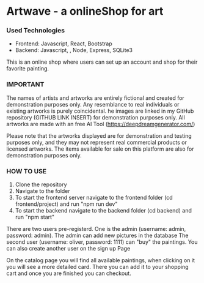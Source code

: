 # Artwave - a onlineShop for art

### Used Technologies
- Frontend: Javascript, React, Bootstrap
- Backend: Javascript, , Node, Express, SQLite3

This is an online shop where users can set up an account and shop for their favorite painting. 
### IMPORTANT
The names of artists and artworks are entirely fictional and created for
demonstration purposes only. Any resemblance to real individuals or existing
artworks is purely coincidental.
he images are linked in my GitHub repository (GITHUB LINK INSERT) for demonstration purposes only.
All artworks are made with an free AI Tool (https://deepdreamgenerator.com/)

Please note that the artworks displayed are for demonstration and testing purposes
only, and they may not represent real commercial products or licensed artworks.
The items available for sale on this platform are also for demonstration purposes
only.

### HOW TO USE
1. Clone the repository
2. Navigate to the folder
3. To start the frontend server navigate to the frontend folder (cd frontend/project) and run "npm run dev"
4. To start the backend navigate to the backend folder (cd backend) and run "npm start"

There are two users pre-registerd.
One is the admin (username: admin, password: admin). The admin can add new pictures in the database
The second user (username: oliver, password: 1111) can "buy" the paintings. You can also create another user on the sign up Page

On the catalog page you will find all available paintings, when clicking on it you will see a more detailed card. There you can add it
to your shopping cart and once you are finished you can checkout. 
